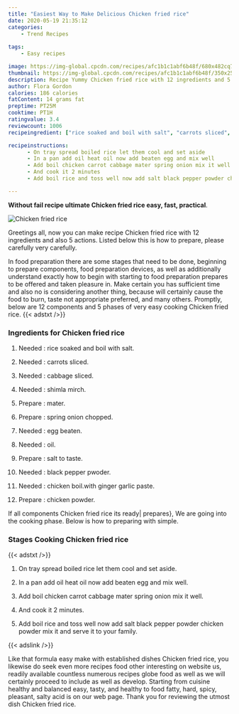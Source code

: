 ```yaml
---
title: "Easiest Way to Make Delicious Chicken fried rice"
date: 2020-05-19 21:35:12
categories:
    - Trend Recipes
    
tags:
    - Easy recipes

image: https://img-global.cpcdn.com/recipes/afc1b1c1abf6b48f/680x482cq70/chicken-fried-rice-recipe-main-photo.jpg
thumbnail: https://img-global.cpcdn.com/recipes/afc1b1c1abf6b48f/350x250cq70/chicken-fried-rice-recipe-main-photo.jpg
description: Recipe Yummy Chicken fried rice with 12 ingredients and 5 stages of easy cooking.
author: Flora Gordon
calories: 186 calories
fatContent: 14 grams fat
preptime: PT25M
cooktime: PT1H
ratingvalue: 3.4
reviewcount: 1006
recipeingredient: ["rice soaked and boil with salt", "carrots sliced", "cabbage sliced", "shimla mirch", "mater", "spring onion chopped", "egg beaten", "oil", "salt to taste", "black pepper pwoder", "chicken boilwith ginger garlic paste", "chicken powder"]

recipeinstructions: 
      - On tray spread boiled rice let them cool and set aside 
      - In a pan add oil heat oil now add beaten egg and mix well 
      - Add boil chicken carrot cabbage mater spring onion mix it well 
      - And cook it 2 minutes 
      - Add boil rice and toss well now add salt black pepper powder chicken powder mix it and serve it to your family

---
```




**Without fail recipe ultimate Chicken fried rice easy, fast, practical**. 


![Chicken fried rice](https://img-global.cpcdn.com/recipes/afc1b1c1abf6b48f/680x482cq70/chicken-fried-rice-recipe-main-photo.jpg "Chicken fried rice")




Greetings all, now you can make recipe Chicken fried rice with 12 ingredients and also 5 actions. Listed below this is how to prepare, please carefully very carefully.

In food preparation there are some stages that need to be done, beginning to prepare components, food preparation devices, as well as additionally understand exactly how to begin with starting to food preparation prepares to be offered and taken pleasure in. Make certain you has sufficient time and also no is considering another thing, because will certainly cause the food to burn, taste not appropriate preferred, and many others. Promptly, below are 12 components and 5 phases of very easy cooking Chicken fried rice.
{{< adstxt />}}

### Ingredients for Chicken fried rice


1. Needed  : rice soaked and boil with salt.

1. Needed  : carrots sliced.

1. Needed  : cabbage sliced.

1. Needed  : shimla mirch.

1. Prepare  : mater.

1. Prepare  : spring onion chopped.

1. Needed  : egg beaten.

1. Needed  : oil.

1. Prepare  : salt to taste.

1. Needed  : black pepper pwoder.

1. Needed  : chicken boil.with ginger garlic paste.

1. Prepare  : chicken powder.



If all components Chicken fried rice its ready| prepares}, We are going into the cooking phase. Below is how to preparing with simple.

### Stages Cooking Chicken fried rice

{{< adstxt />}}


1. On tray spread boiled rice let them cool and set aside.



1. In a pan add oil heat oil now add beaten egg and mix well.



1. Add boil chicken carrot cabbage mater spring onion mix it well.



1. And cook it 2 minutes.



1. Add boil rice and toss well now add salt black pepper powder chicken powder mix it and serve it to your family.





{{< adslink />}}

Like that formula easy make with established dishes Chicken fried rice, you likewise do seek even more recipes food other interesting on website us, readily available countless numerous recipes globe food as well as we will certainly proceed to include as well as develop. Starting from cuisine healthy and balanced easy, tasty, and healthy to food fatty, hard, spicy, pleasant, salty acid is on our web page. Thank you for reviewing the utmost dish Chicken fried rice.
